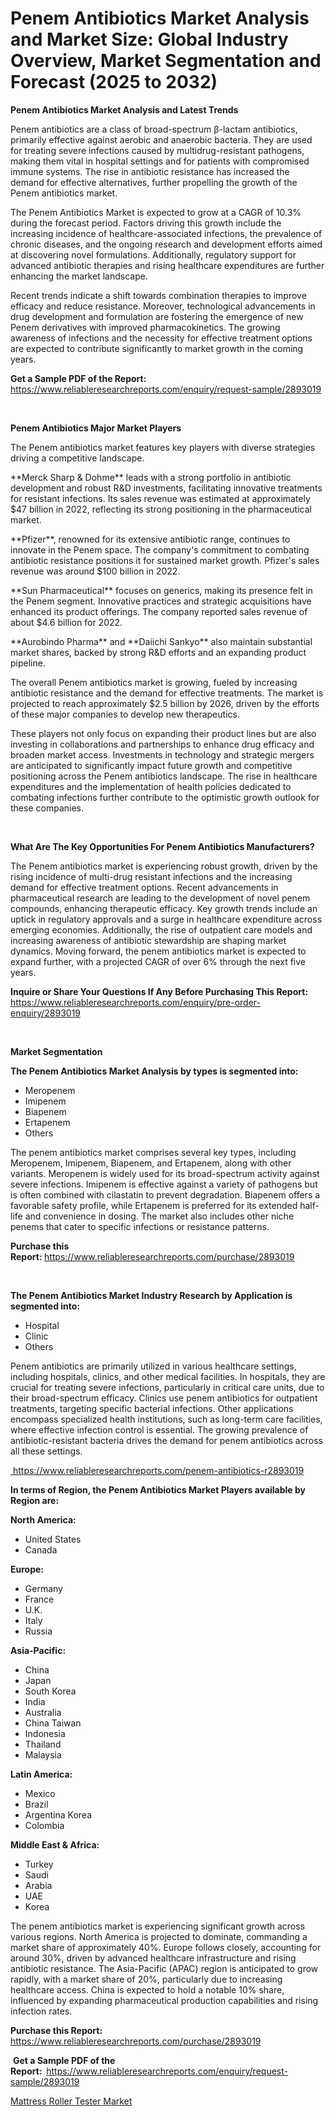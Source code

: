 <p><h1>Penem Antibiotics Market Analysis and Market Size: Global Industry Overview, Market Segmentation and Forecast (2025 to 2032)</h1></p><p><strong>Penem Antibiotics Market Analysis and Latest Trends</strong></p>
<p><p>Penem antibiotics are a class of broad-spectrum β-lactam antibiotics, primarily effective against aerobic and anaerobic bacteria. They are used for treating severe infections caused by multidrug-resistant pathogens, making them vital in hospital settings and for patients with compromised immune systems. The rise in antibiotic resistance has increased the demand for effective alternatives, further propelling the growth of the Penem antibiotics market.</p><p>The Penem Antibiotics Market is expected to grow at a CAGR of 10.3% during the forecast period. Factors driving this growth include the increasing incidence of healthcare-associated infections, the prevalence of chronic diseases, and the ongoing research and development efforts aimed at discovering novel formulations. Additionally, regulatory support for advanced antibiotic therapies and rising healthcare expenditures are further enhancing the market landscape.</p><p>Recent trends indicate a shift towards combination therapies to improve efficacy and reduce resistance. Moreover, technological advancements in drug development and formulation are fostering the emergence of new Penem derivatives with improved pharmacokinetics. The growing awareness of infections and the necessity for effective treatment options are expected to contribute significantly to market growth in the coming years.</p></p>
<p><strong>Get a Sample PDF of the Report:&nbsp;</strong> <a href="https://www.reliableresearchreports.com/enquiry/request-sample/2893019?utm_campaign=2743&utm_medium=2&utm_source=Github&utm_content=ia&utm_term=15032025&utm_id=penem-antibiotics">https://www.reliableresearchreports.com/enquiry/request-sample/2893019</a></p>
<p>&nbsp;</p>
<p><strong>Penem Antibiotics Major Market Players</strong></p>
<p><p>The Penem antibiotics market features key players with diverse strategies driving a competitive landscape. </p><p>**Merck Sharp & Dohme** leads with a strong portfolio in antibiotic development and robust R&D investments, facilitating innovative treatments for resistant infections. Its sales revenue was estimated at approximately $47 billion in 2022, reflecting its strong positioning in the pharmaceutical market.</p><p>**Pfizer**, renowned for its extensive antibiotic range, continues to innovate in the Penem space. The company's commitment to combating antibiotic resistance positions it for sustained market growth. Pfizer's sales revenue was around $100 billion in 2022.</p><p>**Sun Pharmaceutical** focuses on generics, making its presence felt in the Penem segment. Innovative practices and strategic acquisitions have enhanced its product offerings. The company reported sales revenue of about $4.6 billion for 2022.</p><p>**Aurobindo Pharma** and **Daiichi Sankyo** also maintain substantial market shares, backed by strong R&D efforts and an expanding product pipeline. </p><p>The overall Penem antibiotics market is growing, fueled by increasing antibiotic resistance and the demand for effective treatments. The market is projected to reach approximately $2.5 billion by 2026, driven by the efforts of these major companies to develop new therapeutics.</p><p>These players not only focus on expanding their product lines but are also investing in collaborations and partnerships to enhance drug efficacy and broaden market access. Investments in technology and strategic mergers are anticipated to significantly impact future growth and competitive positioning across the Penem antibiotics landscape. The rise in healthcare expenditures and the implementation of health policies dedicated to combating infections further contribute to the optimistic growth outlook for these companies.</p></p>
<p>&nbsp;</p>
<p><strong>What Are The Key Opportunities For Penem Antibiotics Manufacturers?</strong></p>
<p><p>The Penem antibiotics market is experiencing robust growth, driven by the rising incidence of multi-drug resistant infections and the increasing demand for effective treatment options. Recent advancements in pharmaceutical research are leading to the development of novel penem compounds, enhancing therapeutic efficacy. Key growth trends include an uptick in regulatory approvals and a surge in healthcare expenditure across emerging economies. Additionally, the rise of outpatient care models and increasing awareness of antibiotic stewardship are shaping market dynamics. Moving forward, the penem antibiotics market is expected to expand further, with a projected CAGR of over 6% through the next five years.</p></p>
<p><strong>Inquire or Share Your Questions If Any Before Purchasing This Report:</strong> <a href="https://www.reliableresearchreports.com/enquiry/pre-order-enquiry/2893019?utm_campaign=2743&utm_medium=2&utm_source=Github&utm_content=ia&utm_term=15032025&utm_id=penem-antibiotics">https://www.reliableresearchreports.com/enquiry/pre-order-enquiry/2893019</a></p>
<p>&nbsp;</p>
<p><strong>Market Segmentation</strong></p>
<p><strong>The Penem Antibiotics Market Analysis by types is segmented into:</strong></p>
<p><ul><li> Meropenem</li><li>Imipenem</li><li>Biapenem</li><li>Ertapenem</li><li>Others </li></ul></p>
<p><p>The penem antibiotics market comprises several key types, including Meropenem, Imipenem, Biapenem, and Ertapenem, along with other variants. Meropenem is widely used for its broad-spectrum activity against severe infections. Imipenem is effective against a variety of pathogens but is often combined with cilastatin to prevent degradation. Biapenem offers a favorable safety profile, while Ertapenem is preferred for its extended half-life and convenience in dosing. The market also includes other niche penems that cater to specific infections or resistance patterns.</p></p>
<p><strong>Purchase this Report:&nbsp;</strong><a href="https://www.reliableresearchreports.com/purchase/2893019?utm_campaign=2743&utm_medium=2&utm_source=Github&utm_content=ia&utm_term=15032025&utm_id=penem-antibiotics">https://www.reliableresearchreports.com/purchase/2893019</a></p>
<p>&nbsp;</p>
<p><strong>The Penem Antibiotics Market Industry Research by Application is segmented into:</strong></p>
<p><ul><li> Hospital</li><li>Clinic</li><li>Others </li></ul></p>
<p><p>Penem antibiotics are primarily utilized in various healthcare settings, including hospitals, clinics, and other medical facilities. In hospitals, they are crucial for treating severe infections, particularly in critical care units, due to their broad-spectrum efficacy. Clinics use penem antibiotics for outpatient treatments, targeting specific bacterial infections. Other applications encompass specialized health institutions, such as long-term care facilities, where effective infection control is essential. The growing prevalence of antibiotic-resistant bacteria drives the demand for penem antibiotics across all these settings.</p></p>
<p><a href="https://www.reliableresearchreports.com/penem-antibiotics-r2893019?utm_campaign=2743&utm_medium=2&utm_source=Github&utm_content=ia&utm_term=15032025&utm_id=penem-antibiotics">&nbsp;https://www.reliableresearchreports.com/penem-antibiotics-r2893019</a></p>
<p><strong>In terms of Region, the Penem Antibiotics Market Players available by Region are:</strong></p>
<p>
    <p> <strong> North America: </strong>
        <ul>
            <li>United States</li>
            <li>Canada</li>
        </ul>
        </p> 
    <p> <strong> Europe: </strong>
        <ul>
            <li>Germany</li>
            <li>France</li>
            <li>U.K.</li>
            <li>Italy</li>
            <li>Russia</li>
        </ul>
        </p> 
    <p> <strong> Asia-Pacific: </strong>
        <ul>
            <li>China</li>
            <li>Japan</li>
            <li>South Korea</li>
            <li>India</li>
            <li>Australia</li>
            <li>China Taiwan</li>
            <li>Indonesia</li>
            <li>Thailand</li>
            <li>Malaysia</li>
        </ul>
        </p> 
    <p> <strong> Latin America: </strong>
        <ul>
            <li>Mexico</li>
            <li>Brazil</li>
            <li>Argentina Korea</li>
            <li>Colombia</li>
        </ul>
        </p> 
    <p> <strong> Middle East & Africa: </strong>
        <ul>
            <li>Turkey</li>
            <li>Saudi</li>
            <li>Arabia</li>
            <li>UAE</li>
            <li>Korea</li>
        </ul>
    </p>
    </p>
<p><p>The penem antibiotics market is experiencing significant growth across various regions. North America is projected to dominate, commanding a market share of approximately 40%. Europe follows closely, accounting for around 30%, driven by advanced healthcare infrastructure and rising antibiotic resistance. The Asia-Pacific (APAC) region is anticipated to grow rapidly, with a market share of 20%, particularly due to increasing healthcare access. China is expected to hold a notable 10% share, influenced by expanding pharmaceutical production capabilities and rising infection rates.</p></p>
<p><strong>Purchase this Report: </strong><a href="https://www.reliableresearchreports.com/purchase/2893019?utm_campaign=2743&utm_medium=2&utm_source=Github&utm_content=ia&utm_term=15032025&utm_id=penem-antibiotics">https://www.reliableresearchreports.com/purchase/2893019</a></p>
<p>&nbsp;<strong>Get a Sample PDF of the Report:&nbsp;&nbsp;</strong><a href="https://www.reliableresearchreports.com/enquiry/request-sample/2893019?utm_campaign=2743&utm_medium=2&utm_source=Github&utm_content=ia&utm_term=15032025&utm_id=penem-antibiotics">https://www.reliableresearchreports.com/enquiry/request-sample/2893019</a></p>
<p><strong></strong></p>
<p><p><a href="https://github.com/ravenecashe/Market-Research-Report-List-1/blob/main/mattress-roller-tester-market.md?utm_campaign=2743&utm_medium=2&utm_source=Github&utm_content=ia&utm_term=15032025&utm_id=penem-antibiotics">Mattress Roller Tester Market</a></p></p>